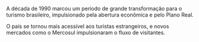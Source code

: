 A década de 1990 marcou um período de grande transformação para o turismo brasileiro, impulsionado pela abertura econômica e pelo Plano Real.

O país se tornou mais acessível aos turistas estrangeiros, e novos mercados como o Mercosul impulsionaram o fluxo de visitantes.